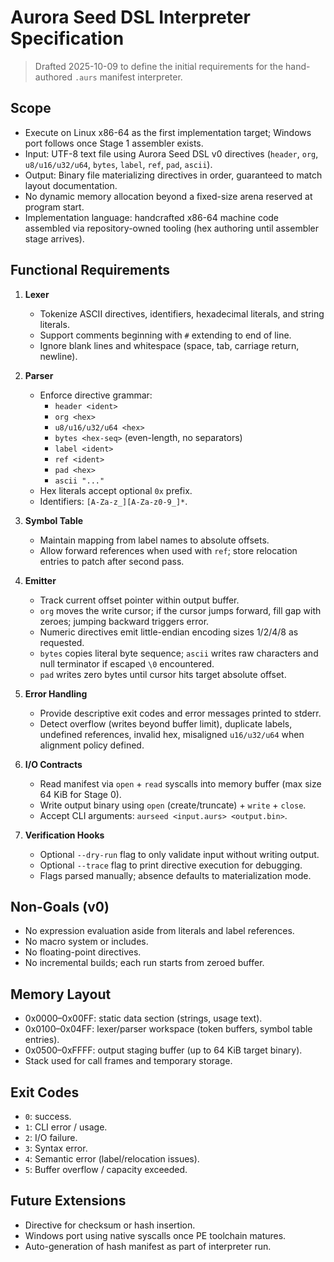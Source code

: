 # Aurora Seed DSL Interpreter Specification

> Drafted 2025-10-09 to define the initial requirements for the hand-authored `.aurs` manifest interpreter.

## Scope
- Execute on Linux x86-64 as the first implementation target; Windows port follows once Stage 1 assembler exists.
- Input: UTF-8 text file using Aurora Seed DSL v0 directives (`header`, `org`, `u8/u16/u32/u64`, `bytes`, `label`, `ref`, `pad`, `ascii`).
- Output: Binary file materializing directives in order, guaranteed to match layout documentation.
- No dynamic memory allocation beyond a fixed-size arena reserved at program start.
- Implementation language: handcrafted x86-64 machine code assembled via repository-owned tooling (hex authoring until assembler stage arrives).

## Functional Requirements
1. **Lexer**
   - Tokenize ASCII directives, identifiers, hexadecimal literals, and string literals.
   - Support comments beginning with `#` extending to end of line.
   - Ignore blank lines and whitespace (space, tab, carriage return, newline).

2. **Parser**
   - Enforce directive grammar:
     - `header <ident>`
     - `org <hex>`
     - `u8/u16/u32/u64 <hex>`
     - `bytes <hex-seq>` (even-length, no separators)
     - `label <ident>`
     - `ref <ident>`
     - `pad <hex>`
     - `ascii "..."`
   - Hex literals accept optional `0x` prefix.
   - Identifiers: `[A-Za-z_][A-Za-z0-9_]*`.

3. **Symbol Table**
   - Maintain mapping from label names to absolute offsets.
   - Allow forward references when used with `ref`; store relocation entries to patch after second pass.

4. **Emitter**
   - Track current offset pointer within output buffer.
   - `org` moves the write cursor; if the cursor jumps forward, fill gap with zeroes; jumping backward triggers error.
   - Numeric directives emit little-endian encoding sizes 1/2/4/8 as requested.
   - `bytes` copies literal byte sequence; `ascii` writes raw characters and null terminator if escaped `\0` encountered.
   - `pad` writes zero bytes until cursor hits target absolute offset.

5. **Error Handling**
   - Provide descriptive exit codes and error messages printed to stderr.
   - Detect overflow (writes beyond buffer limit), duplicate labels, undefined references, invalid hex, misaligned `u16/u32/u64` when alignment policy defined.

6. **I/O Contracts**
   - Read manifest via `open` + `read` syscalls into memory buffer (max size 64 KiB for Stage 0).
   - Write output binary using `open` (create/truncate) + `write` + `close`.
   - Accept CLI arguments: `aurseed <input.aurs> <output.bin>`.

7. **Verification Hooks**
   - Optional `--dry-run` flag to only validate input without writing output.
   - Optional `--trace` flag to print directive execution for debugging.
   - Flags parsed manually; absence defaults to materialization mode.

## Non-Goals (v0)
- No expression evaluation aside from literals and label references.
- No macro system or includes.
- No floating-point directives.
- No incremental builds; each run starts from zeroed buffer.

## Memory Layout
- 0x0000–0x00FF: static data section (strings, usage text).
- 0x0100–0x04FF: lexer/parser workspace (token buffers, symbol table entries).
- 0x0500–0xFFFF: output staging buffer (up to 64 KiB target binary).
- Stack used for call frames and temporary storage.

## Exit Codes
- `0`: success.
- `1`: CLI error / usage.
- `2`: I/O failure.
- `3`: Syntax error.
- `4`: Semantic error (label/relocation issues).
- `5`: Buffer overflow / capacity exceeded.

## Future Extensions
- Directive for checksum or hash insertion.
- Windows port using native syscalls once PE toolchain matures.
- Auto-generation of hash manifest as part of interpreter run.
